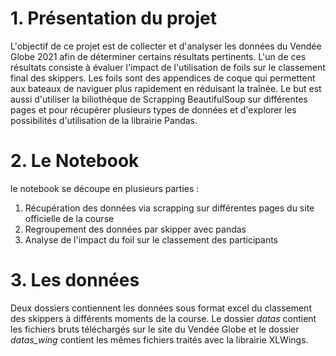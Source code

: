 # 1.  Présentation du projet
L'objectif de ce projet est de collecter et d'analyser les données du Vendée Globe 2021 afin de déterminer certains résultats pertinents. L'un de ces résultats consiste à évaluer l'impact de l'utilisation de foils sur le classement final des skippers. Les foils sont des appendices de coque qui permettent aux bateaux de naviguer plus rapidement en réduisant la traînée.
Le but est aussi d'utiliser la biliothèque de Scrapping BeautifulSoup sur différentes pages et pour récupérer plusieurs types de données et d'explorer les possibilités d'utilisation de la librairie Pandas.


# 2.  Le Notebook 
le notebook se découpe en plusieurs parties :
<ol>
    <li>Récupération des données via scrapping sur différentes pages du site officielle de la course</li>
    <li>Regroupement des données par skipper avec pandas</li>
    <li>Analyse de l'impact du foil sur le classement des participants</li>
</ol>


# 3.  Les données
Deux dossiers contiennent les données sous format excel du classement des skippers à différents moments de la course.
Le dossier *datas* contient les fichiers bruts téléchargés sur le site du Vendée Globe et le dossier *datas_wing* contient les mêmes fichiers traités avec la librairie XLWings.
    

